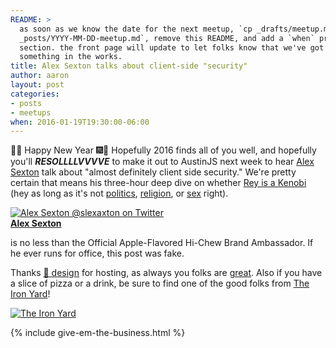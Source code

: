 ```yaml
---
README: >
  as soon as we know the date for the next meetup, `cp _drafts/meetup.md
  _posts/YYYY-MM-DD-meetup.md`, remove this README, and add a `when` property to this
  section. the front page will update to let folks know that we've got
  something in the works.
title: Alex Sexton talks about client-side "security"
author: aaron
layout: post
categories:
- posts
- meetups
when: 2016-01-19T19:30:00-06:00
---
```


&#127881;&#127878; Happy New Year &#127878;&#127881; Hopefully 2016 finds all of you well, and hopefully you'll ***RESOLLLLVVVVE*** to make it out to AustinJS next week to hear [Alex Sexton][] talk about "almost definitely client side security." We're pretty certain that means his three-hour deep dive on whether [Rey is a Kenobi][] (hey as long as it's not [politics][], [religion][], or [sex][] right).

<div class="media-object speaker-bio">
  <a href="https://twitter.com/slexaxton">
    <img alt="Alex Sexton @slexaxton on Twitter" src="https://avatars1.githubusercontent.com/u/96554?v=3&s=400" />
  </a>
  <div>
  <a href="https://twitter.com/slexaxton"><strong>Alex Sexton</strong></a>

  is no less than the Official Apple-Flavored Hi-Chew Brand Ambassador. If he ever runs for office, this post was fake.
  </div>
</div>

Thanks [&#128056; design][frog] for hosting, as always you folks are [great][]. Also if you have a slice of pizza or a drink, be sure to find one of the good folks from [The Iron Yard][]!

<div class="sponsor-logo">
  <a href="https://www.theironyard.com">
    <img src="https://www.theironyard.com/etc/designs/theironyard/icons/iron-yard-logo.svg" alt="The Iron Yard" />
  </a>
</div>

{% include give-em-the-business.html %}

[Alex Sexton]: https://twitter.com/slexaxton
[Rey is a Kenobi]: http://wil.to/_/whatno.gif
[politics]: https://twitter.com/slexaxton/status/419373720080105472
[religion]: https://alexsexton.com/blog/2015/02/the-15-commandments-of-front-end-performance/
[sex]: https://twitter.com/SlexAxton/status/685163843564093440
[frog]: http://www.frogdesign.com/contact/austin.html
[great]: http://gifs.attamusc.com/thank-you/thank-you-spice.gif
[The Iron Yard]: https://www.theironyard.com
